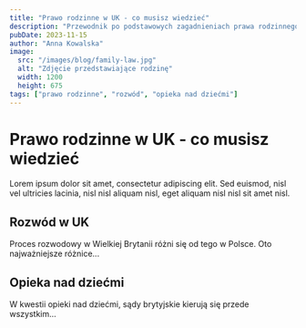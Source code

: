```yaml
---
title: "Prawo rodzinne w UK - co musisz wiedzieć"
description: "Przewodnik po podstawowych zagadnieniach prawa rodzinnego w Wielkiej Brytanii dla Polaków"
pubDate: 2023-11-15
author: "Anna Kowalska"
image:
  src: "/images/blog/family-law.jpg"
  alt: "Zdjęcie przedstawiające rodzinę"
  width: 1200
  height: 675
tags: ["prawo rodzinne", "rozwód", "opieka nad dziećmi"]
---
```


# Prawo rodzinne w UK - co musisz wiedzieć

Lorem ipsum dolor sit amet, consectetur adipiscing elit. Sed euismod, nisl vel ultricies lacinia, nisl nisl aliquam nisl, eget aliquam nisl nisl sit amet nisl.

## Rozwód w UK

Proces rozwodowy w Wielkiej Brytanii różni się od tego w Polsce. Oto najważniejsze różnice...

## Opieka nad dziećmi

W kwestii opieki nad dziećmi, sądy brytyjskie kierują się przede wszystkim... 